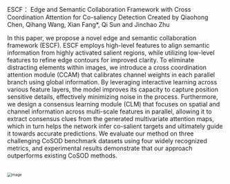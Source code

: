 ESCF： Edge and Semantic Collaboration Framework with Cross Coordination Attention for Co-saliency Detection
Created by Qiaohong Chen, Qihang Wang, Xian Fang*, Qi Sun and Jinchao Zhu

In this paper, we propose a novel edge and semantic collaboration framework (ESCF). ESCF employs high-level features to align semantic information from highly activated salient regions, while utilizing low-level features to refine edge contours for improved clarity. To eliminate distracting elements within images, we introduce a cross coordination attention module (CCAM) that calibrates channel weights in each parallel branch using global information. By leveraging interactive learning across various feature layers, the model improves its capacity to capture position sensitive details, effectively minimizing noise in the process. Furthermore, we design a consensus learning module (CLM) that focuses on spatial and channel information across multi-scale features in parallel, allowing it to extract consensus clues from the generated multivariate attention maps, which in turn helps the network infer co-salient targets and ultimately guide it towards accurate predictions. We evaluate our method on three challenging CoSOD benchmark datasets using four widely recognized metrics, and experimental results demonstrate that our approach outperforms existing CoSOD methods.  

\
<img src="img/main.png" alt="image" style="zoom:60%;"/>

